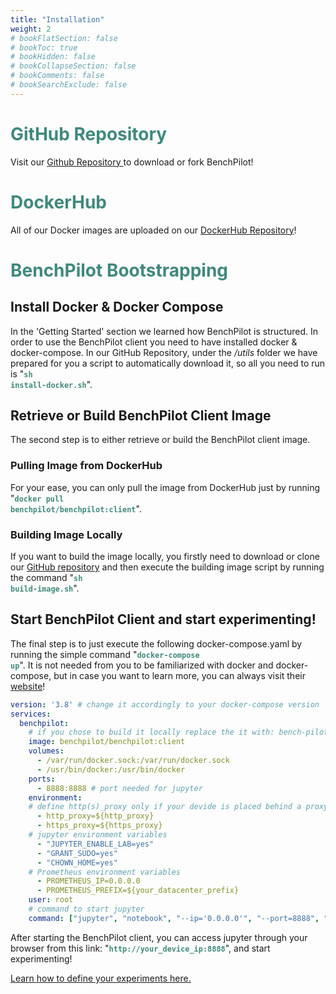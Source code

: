 ```yaml
---
title: "Installation"
weight: 2
# bookFlatSection: false
# bookToc: true
# bookHidden: false
# bookCollapseSection: false
# bookComments: false
# bookSearchExclude: false
---
```

# <strong style="color: #40897B">GitHub Repository</strong>
Visit our <a href="https://github.com/UCY-LINC-LAB/BenchPilot"> Github Repository </a> to download or fork BenchPilot!


# <strong style="color: #40897B">DockerHub</strong>
All of our Docker images are uploaded on our <a href="https://hub.docker.com/r/benchpilot/benchpilot"> DockerHub Repository</a>!

# <strong style="color: #40897B">BenchPilot Bootstrapping</strong>
## Install Docker & Docker Compose
In the 'Getting Started' section we learned how BenchPilot is structured. In order to use the BenchPilot client you need to have installed docker & docker-compose. In our GitHub Repository, under the <em>/utils</em> folder we have prepared for you a script to automatically download it, so all you need to run is "<strong><code style="color: #40897B">sh install-docker.sh</code></strong>".

## Retrieve or Build BenchPilot Client Image
The second step is to either retrieve or build the BenchPilot client image. 

### Pulling Image from DockerHub
For your ease, you can only pull the image from DockerHub just by running "<strong><code style="color: #40897B">docker pull benchpilot/benchpilot:client</code></strong>".

### Building Image Locally
If you want to build the image locally, you firstly need to download or clone our <a href="https://github.com/UCY-LINC-LAB/BenchPilot">GitHub repository</a> and then execute the building image script by running the command "<strong><code style="color: #40897B">sh build-image.sh</code></strong>".

## Start BenchPilot Client and start experimenting!
The final step is to just execute the following docker-compose.yaml by running the simple command "<strong><code style="color: #40897B">docker-compose up</code></strong>". It is not needed from you to be familiarized with docker and docker-compose, but in case you want to learn more, you can always visit their <a href="https://docs.docker.com/">website</a>!

````yaml
version: '3.8' # change it accordingly to your docker-compose version
services:
  benchpilot:
    # if you chose to build it locally replace the it with: bench-pilot
    image: benchpilot/benchpilot:client 
    volumes:
      - /var/run/docker.sock:/var/run/docker.sock
      - /usr/bin/docker:/usr/bin/docker
    ports:
      - 8888:8888 # port needed for jupyter
    environment:
    # define http(s)_proxy only if your devide is placed behind a proxy
      - http_proxy=${http_proxy}
      - https_proxy=${https_proxy}
    # jupyter environment variables
      - "JUPYTER_ENABLE_LAB=yes" 
      - "GRANT_SUDO=yes"
      - "CHOWN_HOME=yes"
    # Prometheus environment variables
      - PROMETHEUS_IP=0.0.0.0
      - PROMETHEUS_PREFIX=${your_datacenter_prefix}
    user: root
    # command to start jupyter
    command: ["jupyter", "notebook", "--ip='0.0.0.0'", "--port=8888", "--no-browser", "--allow-root", "--NotebookApp.token=''", "--NotebookApp.password=''"]
````

After starting the BenchPilot client, you can access jupyter through your browser from this link: "<strong><code style="color: #40897B">http://your_device_ip:8888</code></strong>", and start experimenting!

<a href="https://ucy-linc-lab.github.io/BenchPilot/docs/experiments/"> Learn how to define your experiments here.</a>